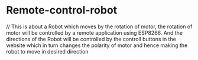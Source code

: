﻿# Remote-control-robot
// This is about a Robot which moves by the rotation of motor, the rotation of motor will be controlled by a remote application using ESP8266.
And the directions of the Robot will be controlled by the controll buttons in the website which in turn changes the polarity of motor and
hence making the robot to move in desired direction
